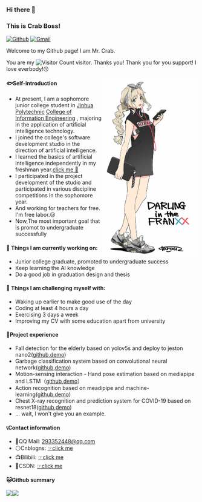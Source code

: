 ### Hi there 👋 
### This is Crab Boss!

<!-- https://shields.io/ -->
[![Github](https://img.shields.io/badge/-Github-000?style=flat&logo=Github&logoColor=white)](https://github.com/CrabBoss-lab)
[![Gmail](https://img.shields.io/badge/-Gmail-c14438?style=flat&logo=Gmail&logoColor=white)](im.junyu.yu@gmail.com)


Welcome to my Github page! I am Mr. Crab.

You are my ![Visitor Count](https://profile-counter.glitch.me/CrabBoss-lab/count.svg) visitor. Thanks you! Thank you for you support! I love everbody!😙

<!-- <img align="right" alt="img" src="https://github.com/FernandoRoldan93/FernandoRoldan93/blob/master/cover_image.jpg" width="50%" height="auto" />
 -->
 <img align="right" alt="img" src="https://github.com/CrabBoss-lab/CrabBoss-lab/blob/main/wallhaven-yxg9zk.png" width="50%" height="auto" />



#### 🐟Self-introduction

- At present, I am a sophomore junior college student in [Jinhua Polytechnic](https://www.jhc.cn/main.htm) [College of Information Engineering](https://info.jhc.cn/main.htm) , majoring in the application of artificial intelligence technology. 
- I joined the college's software development studio in the direction of artificial intelligence. 
- I learned the basics of artificial intelligence independently in my freshman year.[click me 📕](https://docs.qq.com/sheet/DSkRobnVTUGFXYnlq?tab=BB08J2)
- I participated in the project development of the studio and participated in various discipline competitions in the sophomore year.
- And working for teachers for free. I'm free labor.😢
- Now,The most important goal that is promot to undergraduate successfully

#### 🌱 Things I am currently working on:
- Junior college graduate, promoted to undergraduate success
- Keep learning the AI knowledge
- Do a good job in graduation design and thesis


#### 💪 Things I am challenging myself with:
- Waking up earlier to make good use of the day
- Coding at least 4 hours a day
- Exercising 3 days a week
- Improving my CV with some education apart from university


#### 👷Project experience

- Fall detection for the elderly based on yolov5s and deploy to jeston nano2([github](),[demo]())
- Garbage classification system based on convolutional neural network([github](https://github.com/CrabBoss-lab/garbage-sorting-pytorch),[demo]())
- Motion-sensing interaction - Hand pose estimation based on mediapipe and LSTM（[github](https://github.com/CrabBoss-lab/HandPoseEstimationBasedOnMediapipeAndLstm),[demo](https://www.bilibili.com/video/BV1CN411A7yF/?spm_id_from=333.999.0.0)）
- Action recognition based on meadipipe and machine-learning([github](),[demo]())
- Chest X-ray recognition and prediction system for COVID-19 based on resnet18([github](),[demo](https://www.bilibili.com/video/BV1Gx4y1P74B/?spm_id_from=333.999.0.0))
- ... wait, I won't give you an example.



#### 📞Contact information

- 🐧QQ Mail: 293352448@qq.com
- ⚪Cnblogns: [☞click me](https://www.cnblogs.com/xielaoban/)
- 📺Bilibili: [☞click me](https://space.bilibili.com/615998733)
- 🐒CSDN: [☞click me](https://blog.csdn.net/weixin_59605625)

#### 🐱Github summary
<!-- 参考程序员鱼皮的github中的样式 -->
<!-- <img align="" height="137px" src="https://github-readme-stats.vercel.app/api?username=liyupi&hide_title=true&hide_border=true&show_icons=true&include_all_commits=true&line_height=21&bg_color=0,EC6C6C,FFD479,FFFC79,73FA79&theme=graywhite&locale=cn" /><img align="" height="137px" src="https://github-readme-stats.vercel.app/api/top-langs/?username=liyupi&hide_title=true&hide_border=true&layout=compact&bg_color=0,73FA79,73FDFF,D783FF&theme=graywhite&locale=cn" /> -->

<!-- ![CrabBoss's GitHub stats](https://github-readme-stats.vercel.app/api?username=CrabBoss-lab&show_icons=true&theme=tokyonight)
![Top Langs](https://github-readme-stats.vercel.app/api/top-langs/?username=CrabBoss-lab&layout=compact&theme=tokyonight) -->

 
<img align="" height="137px" src="https://github-readme-stats.vercel.app/api?username=CrabBoss-lab&hide_title=true&hide_border=true&show_icons=true&line_height=21&bg_color=0,EC6C6C,FFD479,FFFC79,73FA79&theme=graywhite&locale=en" /><img align="" height="137px" src="https://github-readme-stats.vercel.app/api/top-langs/?username=CrabBoss-lab&hide_title=true&hide_border=true&layout=compact&bg_color=0,73FA79,73FDFF,D783FF&theme=graywhite&locale=en" />
